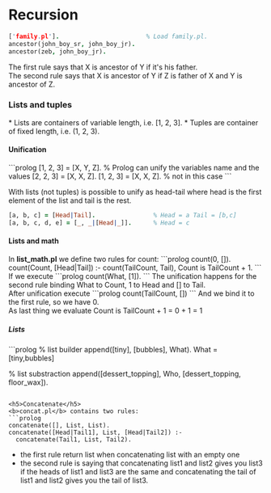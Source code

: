 <h1>Recursion</h1>

```prolog
['family.pl'].                        % Load family.pl.
ancestor(john_boy_sr, john_boy_jr).     
ancestor(zeb, john_boy_jr).             
```
The first rule says that X is ancestor of Y if it's his father.  
The second rule says that X is ancestor of Y if Z is father of X and Y is ancestor of Z.

<h3>Lists and tuples</h3>
* Lists are containers of variable length, i.e. [1, 2, 3].
* Tuples are container of fixed length, i.e. (1, 2, 3).

<h4>Unification</h4>
```prolog
[1, 2, 3] = [X, Y, Z]. % Prolog can unify the variables name and the values
[2, 2, 3] = [X, X, Z].
[1, 2, 3] = [X, X, Z]. % not in this case
```

With lists (not tuples) is possible to unify as head-tail where head is the first element of the list and tail is the rest.
```prolog
[a, b, c] = [Head|Tail].                % Head = a Tail = [b,c]
[a, b, c, d, e] = [_, _|[Head|_]].      % Head = c
```

<h4>Lists and math</h4>
In <b>list_math.pl</b> we define two rules for count:
```prolog
count(0, []).
count(Count, [Head|Tail]) :- count(TailCount, Tail), Count is TailCount + 1.
```
If we execute
```prolog
count(What, [1]).
```
The unification happens for the second rule binding What to Count, 1 to Head and [] to Tail.<br>After unification execute
```prolog
count(TailCount, [])
```
And we bind it to the first rule, so we have 0.<br/>
As last thing we evaluate Count is TailCount + 1 = 0 + 1 = 1

<h5>Lists</h5>
```prolog
% list builder
append([tiny], [bubbles], What).
What = [tiny,bubbles]

% list substraction
append([dessert_topping], Who, [dessert_topping, floor_wax]).
```

<h5>Concatenate</h5>
<b>concat.pl</b> contains two rules:
```prolog
concatenate([], List, List).
concatenate([Head|Tail1], List, [Head|Tail2]) :-
  concatenate(Tail1, List, Tail2).
```
* the first rule return list when concatenating list with an empty one
* the second rule is saying that concatenating list1 and list2 gives you list3 if the heads of list1 and list3 are the same and concatenating the tail of list1 and list2 gives you the tail of list3.
